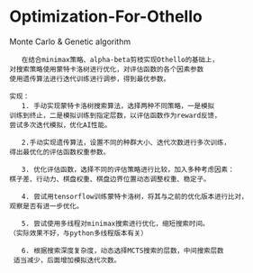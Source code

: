 # Optimization-For-Othello
Monte Carlo  &amp; Genetic algorithm 

       在结合minimax策略、alpha-beta剪枝实现Othello的基础上，
    对搜索策略使用蒙特卡洛树进行优化，对评估函数的各个因素参数
    使用遗传算法进行迭代训练进行调参，得到最优参数。

    实现：
       1. 手动实现蒙特卡洛树搜索算法，选择两种不同策略，一是模拟
    训练到终止，二是模拟训练到指定层数，以评估函数作为reward反馈，
    尝试多次迭代模拟，优化AI性能。
    
       2.手动实现遗传算法，设置不同的种群大小、迭代次数进行多次训练，
    得出最优化的评估函数权重参数。

       3. 优化评估函数，选择不同的评估策略进行比较，加入多种考虑因素：
    棋子差、行动力、棋盘权重、棋盘边界位置动态调整权重、稳定子。

       4. 尝试用tensorflow训练蒙特卡洛树，将其与之前的优化版本进行比对，
    观察是否有进一步优化。

       5. 尝试使用多线程对minimax搜索进行优化，缩短搜索时间。
    （实际效果不好，与python多线程版本有关）

       6. 根据搜索深度复杂度，动态选择MCTS搜索的层数，中间搜索层数
     适当减少，后面增加模拟迭代次数。
